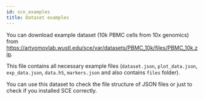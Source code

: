 ```yaml
---
id: scn_examples
title: Dataset examples
---
```



You can download example dataset (10k PBMC cells from 10x genomics) from https://artyomovlab.wustl.edu/sce/var/datasets/PBMC_10k/files/PBMC_10k.zip.

This file contains all necessary example files (`dataset.json`, `plot_data.json`, `exp_data.json`, `data.h5`, `markers.json` and also contains `files` folder).

You can use this dataset to check the file structure of JSON files or just to check if you installed SCE correctly.